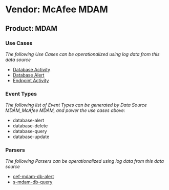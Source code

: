 Vendor: McAfee MDAM
===================
Product: MDAM
-------------

### Use Cases

_The following Use Cases can be operationalized using log data from this data source_

* [Database Activity](../UseCases/usecase_database_activity.md)
* [Database Alert](../UseCases/usecase_database_alert.md)
* [Endpoint Activity](../UseCases/usecase_endpoint_activity.md)


### Event Types

_The following list of Event Types can be generated by Data Source MDAM_McAfee MDAM, and power the use cases above:_

- database-alert
- database-delete
- database-query
- database-update


### Parsers

_The following Parsers can be operationalized using log data from this data source_

* [cef-mdam-db-alert](../Parsers/parserContent_cef-mdam-db-alert.md)
* [s-mdam-db-query](../Parsers/parserContent_s-mdam-db-query.md)
